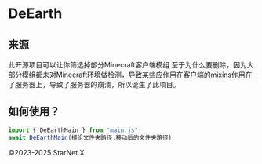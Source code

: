 # DeEarth
## 来源
此开源项目可以让你筛选掉部分Minecraft客户端模组
至于为什么要删除，因为大部分模组都未对Minecraft环境做检测，导致某些应作用在客户端的mixins作用在了服务器上，导致了服务器的崩溃，所以诞生了此项目。

## 如何使用？
```javascript
import { DeEarthMain } from "main.js";
await DeEarthMain(模组文件夹路径,移动后的文件夹路径)
```
©2023-2025 StarNet.X
